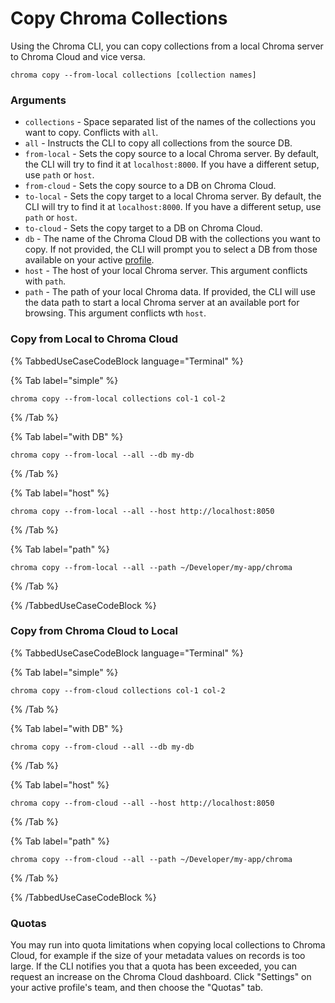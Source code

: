 # Copy Chroma Collections

Using the Chroma CLI, you can copy collections from a local Chroma server to Chroma Cloud and vice versa.

```terminal
chroma copy --from-local collections [collection names] 
```

### Arguments

* `collections` - Space separated list of the names of the collections you want to copy. Conflicts with `all`.
* `all` - Instructs the CLI to copy all collections from the source DB.
* `from-local` - Sets the copy source to a local Chroma server. By default, the CLI will try to find it at `localhost:8000`. If you have a different setup, use `path` or `host`.
* `from-cloud` - Sets the copy source to a DB on Chroma Cloud.
* `to-local` - Sets the copy target to a local Chroma server. By default, the CLI will try to find it at `localhost:8000`. If you have a different setup, use `path` or `host`.
* `to-cloud` - Sets the copy target to a DB on Chroma Cloud.
* `db` - The name of the Chroma Cloud DB with the collections you want to copy. If not provided, the CLI will prompt you to select a DB from those available on your active [profile](./profile).
* `host` - The host of your local Chroma server. This argument conflicts with `path`.
* `path` - The path of your local Chroma data. If provided, the CLI will use the data path to start a local Chroma server at an available port for browsing. This argument conflicts wth `host`.

### Copy from Local to Chroma Cloud

{% TabbedUseCaseCodeBlock language="Terminal" %}

{% Tab label="simple" %}
```terminal
chroma copy --from-local collections col-1 col-2 
```
{% /Tab %}

{% Tab label="with DB" %}
```terminal
chroma copy --from-local --all --db my-db
```

{% /Tab %}

{% Tab label="host" %}
```terminal
chroma copy --from-local --all --host http://localhost:8050 
```
{% /Tab %}

{% Tab label="path" %}
```terminal
chroma copy --from-local --all --path ~/Developer/my-app/chroma 
```
{% /Tab %}

{% /TabbedUseCaseCodeBlock %}

### Copy from Chroma Cloud to Local

{% TabbedUseCaseCodeBlock language="Terminal" %}

{% Tab label="simple" %}
```terminal
chroma copy --from-cloud collections col-1 col-2 
```
{% /Tab %}

{% Tab label="with DB" %}
```terminal
chroma copy --from-cloud --all --db my-db
```

{% /Tab %}

{% Tab label="host" %}
```terminal
chroma copy --from-cloud --all --host http://localhost:8050 
```
{% /Tab %}

{% Tab label="path" %}
```terminal
chroma copy --from-cloud --all --path ~/Developer/my-app/chroma 
```
{% /Tab %}

{% /TabbedUseCaseCodeBlock %}

### Quotas

You may run into quota limitations when copying local collections to Chroma Cloud, for example if the size of your metadata values on records is too large. If the CLI notifies you that a quota has been exceeded, you can request an increase on the Chroma Cloud dashboard. Click "Settings" on your active profile's team, and then choose the "Quotas" tab.